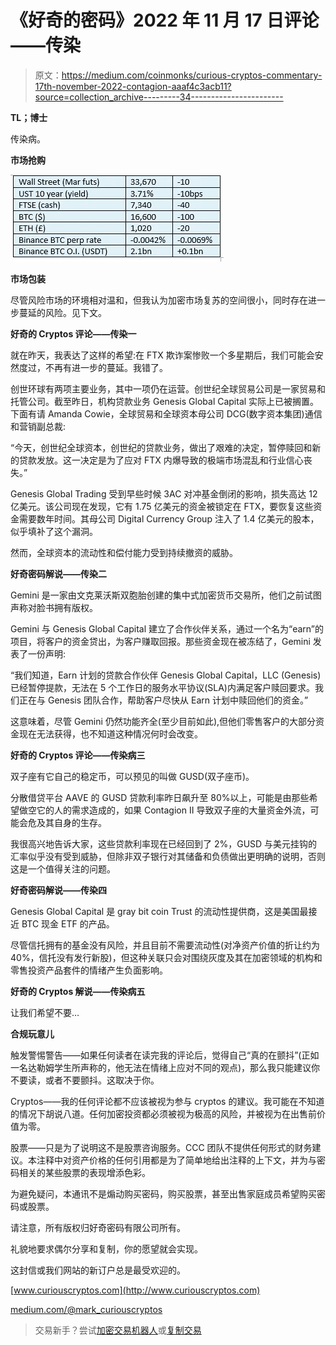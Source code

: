 # 《好奇的密码》2022 年 11 月 17 日评论——传染

> 原文：<https://medium.com/coinmonks/curious-cryptos-commentary-17th-november-2022-contagion-aaaf4c3acb11?source=collection_archive---------34----------------------->

**TL；博士**

传染病。

**市场抢购**

![](img/227e5779b0f8a0f8cc7b511a3413898f.png)

**市场包装**

尽管风险市场的环境相对温和，但我认为加密市场复苏的空间很小，同时存在进一步蔓延的风险。见下文。

**好奇的 Cryptos 评论——传染一**

就在昨天，我表达了这样的希望:在 FTX 欺诈案惨败一个多星期后，我们可能会安然度过，不再有进一步的蔓延。我错了。

创世环球有两项主要业务，其中一项仍在运营。创世纪全球贸易公司是一家贸易和托管公司。截至昨日，机构贷款业务 Genesis Global Capital 实际上已被搁置。下面有请 Amanda Cowie，全球贸易和全球资本母公司 DCG(数字资本集团)通信和营销副总裁:

“今天，创世纪全球资本，创世纪的贷款业务，做出了艰难的决定，暂停赎回和新的贷款发放。这一决定是为了应对 FTX 内爆导致的极端市场混乱和行业信心丧失。”

Genesis Global Trading 受到早些时候 3AC 对冲基金倒闭的影响，损失高达 12 亿美元。该公司现在发现，它有 1.75 亿美元的资金被锁定在 FTX，要恢复这些资金需要数年时间。其母公司 Digital Currency Group 注入了 1.4 亿美元的股本，似乎填补了这个漏洞。

然而，全球资本的流动性和偿付能力受到持续撤资的威胁。

**好奇密码解说——传染二**

Gemini 是一家由文克莱沃斯双胞胎创建的集中式加密货币交易所，他们之前试图声称对脸书拥有版权。

Gemini 与 Genesis Global Capital 建立了合作伙伴关系，通过一个名为“earn”的项目，将客户的资金贷出，为客户赚取回报。那些资金现在被冻结了，Gemini 发表了一份声明:

“我们知道，Earn 计划的贷款合作伙伴 Genesis Global Capital，LLC (Genesis)已经暂停提款，无法在 5 个工作日的服务水平协议(SLA)内满足客户赎回要求。我们正在与 Genesis 团队合作，帮助客户尽快从 Earn 计划中赎回他们的资金。”

这意味着，尽管 Gemini 仍然功能齐全(至少目前如此),但他们零售客户的大部分资金现在无法获得，也不知道这种情况何时会改变。

**好奇的 Cryptos 评论——传染病三**

双子座有它自己的稳定币，可以预见的叫做 GUSD(双子座币)。

分散借贷平台 AAVE 的 GUSD 贷款利率昨日飙升至 80%以上，可能是由那些希望做空它的人的需求造成的，如果 Contagion II 导致双子座的大量资金外流，可能会危及其自身的生存。

我很高兴地告诉大家，这些贷款利率现在已经回到了 2%，GUSD 与美元挂钩的汇率似乎没有受到威胁，但除非双子银行对其储备和负债做出更明确的说明，否则这是一个值得关注的问题。

**好奇密码解说——传染四**

Genesis Global Capital 是 gray bit coin Trust 的流动性提供商，这是美国最接近 BTC 现金 ETF 的产品。

尽管信托拥有的基金没有风险，并且目前不需要流动性(对净资产价值的折让约为 40%，信托没有发行新股)，但这种关联只会对围绕灰度及其在加密领域的机构和零售投资产品套件的情绪产生负面影响。

**好奇的 Cryptos 解说——传染病五**

让我们希望不要…

**合规玩意儿**

触发警惕警告——如果任何读者在读完我的评论后，觉得自己“真的在颤抖”(正如一名达勒姆学生所声称的，他无法在情绪上应对不同的观点)，那么我只能建议你不要读，或者不要颤抖。这取决于你。

Cryptos——我的任何评论都不应该被视为参与 cryptos 的建议。我可能在不知道的情况下胡说八道。任何加密投资都必须被视为极高的风险，并被视为在出售前价值为零。

股票——只是为了说明这不是股票咨询服务。CCC 团队不提供任何形式的财务建议。本注释中对资产价格的任何引用都是为了简单地给出注释的上下文，并为与密码相关的某些股票的表现增添色彩。

为避免疑问，本通讯不是煽动购买密码，购买股票，甚至出售家庭成员希望购买密码或股票。

请注意，所有版权归好奇密码有限公司所有。

礼貌地要求偶尔分享和复制，你的愿望就会实现。

这封信或我们网站的新订户总是最受欢迎的。

[www.curiouscryptos.com](http://www.curiouscryptos.com)

[medium.com/@mark_curiouscryptos](mailto:medium.com/@mark_curiouscryptos)

> 交易新手？尝试[加密交易机器人](/coinmonks/crypto-trading-bot-c2ffce8acb2a)或[复制交易](/coinmonks/top-10-crypto-copy-trading-platforms-for-beginners-d0c37c7d698c)